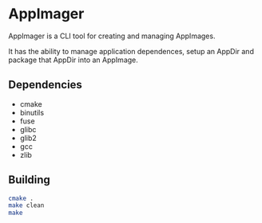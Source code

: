 # AppImager

AppImager is a CLI tool for creating and managing AppImages.

It has the ability to manage application dependences, setup an AppDir and package that AppDir into an AppImage.

## Dependencies

- cmake
- binutils
- fuse
- glibc
- glib2
- gcc
- zlib

## Building

```bash
cmake .
make clean
make
```
